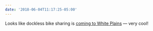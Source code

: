 ```yaml
---
date: '2018-06-04T11:17:25-05:00'
---
```

Looks like dockless bike sharing is [coming to White Plains](http://www.cityofwhiteplains.com/CivicAlerts.aspx?AID=652) — very cool!
